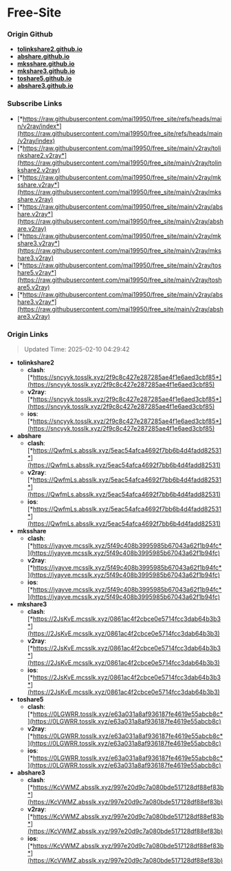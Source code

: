 # Free-Site

### Origin Github

- [**tolinkshare2.github.io**](https://github.com/tolinkshare2/tolinkshare2.github.io)
- [**abshare.github.io**](https://github.com/abshare/abshare.github.io)
- [**mksshare.github.io**](https://github.com/mksshare/mksshare.github.io)
- [**mkshare3.github.io**](https://github.com/mkshare3/mkshare3.github.io)
- [**toshare5.github.io**](https://github.com/toshare5/toshare5.github.io)
- [**abshare3.github.io**](https://github.com/abshare3/abshare3.github.io)

### Subscribe Links

- [*https://raw.githubusercontent.com/mai19950/free_site/refs/heads/main/v2ray/index*](https://raw.githubusercontent.com/mai19950/free_site/refs/heads/main/v2ray/index)
- [*https://raw.githubusercontent.com/mai19950/free_site/main/v2ray/tolinkshare2.v2ray*](https://raw.githubusercontent.com/mai19950/free_site/main/v2ray/tolinkshare2.v2ray)
- [*https://raw.githubusercontent.com/mai19950/free_site/main/v2ray/mksshare.v2ray*](https://raw.githubusercontent.com/mai19950/free_site/main/v2ray/mksshare.v2ray)
- [*https://raw.githubusercontent.com/mai19950/free_site/main/v2ray/abshare.v2ray*](https://raw.githubusercontent.com/mai19950/free_site/main/v2ray/abshare.v2ray)
- [*https://raw.githubusercontent.com/mai19950/free_site/main/v2ray/mkshare3.v2ray*](https://raw.githubusercontent.com/mai19950/free_site/main/v2ray/mkshare3.v2ray)
- [*https://raw.githubusercontent.com/mai19950/free_site/main/v2ray/toshare5.v2ray*](https://raw.githubusercontent.com/mai19950/free_site/main/v2ray/toshare5.v2ray)
- [*https://raw.githubusercontent.com/mai19950/free_site/main/v2ray/abshare3.v2ray*](https://raw.githubusercontent.com/mai19950/free_site/main/v2ray/abshare3.v2ray)

### Origin Links

> Updated Time: 2025-02-10 04:29:42

- **tolinkshare2**
  - **clash**: [*https://sncyyk.tosslk.xyz/2f9c8c427e287285ae4f1e6aed3cbf85*](https://sncyyk.tosslk.xyz/2f9c8c427e287285ae4f1e6aed3cbf85)
  - **v2ray**: [*https://sncyyk.tosslk.xyz/2f9c8c427e287285ae4f1e6aed3cbf85*](https://sncyyk.tosslk.xyz/2f9c8c427e287285ae4f1e6aed3cbf85)
  - **ios**: [*https://sncyyk.tosslk.xyz/2f9c8c427e287285ae4f1e6aed3cbf85*](https://sncyyk.tosslk.xyz/2f9c8c427e287285ae4f1e6aed3cbf85)
- **abshare**
  - **clash**: [*https://QwfmLs.absslk.xyz/5eac54afca4692f7bb6b4d4fadd82531*](https://QwfmLs.absslk.xyz/5eac54afca4692f7bb6b4d4fadd82531)
  - **v2ray**: [*https://QwfmLs.absslk.xyz/5eac54afca4692f7bb6b4d4fadd82531*](https://QwfmLs.absslk.xyz/5eac54afca4692f7bb6b4d4fadd82531)
  - **ios**: [*https://QwfmLs.absslk.xyz/5eac54afca4692f7bb6b4d4fadd82531*](https://QwfmLs.absslk.xyz/5eac54afca4692f7bb6b4d4fadd82531)
- **mksshare**
  - **clash**: [*https://jyayve.mcsslk.xyz/5f49c408b3995985b67043a62f1b94fc*](https://jyayve.mcsslk.xyz/5f49c408b3995985b67043a62f1b94fc)
  - **v2ray**: [*https://jyayve.mcsslk.xyz/5f49c408b3995985b67043a62f1b94fc*](https://jyayve.mcsslk.xyz/5f49c408b3995985b67043a62f1b94fc)
  - **ios**: [*https://jyayve.mcsslk.xyz/5f49c408b3995985b67043a62f1b94fc*](https://jyayve.mcsslk.xyz/5f49c408b3995985b67043a62f1b94fc)
- **mkshare3**
  - **clash**: [*https://2JsKvE.mcsslk.xyz/0861ac4f2cbce0e5714fcc3dab64b3b3*](https://2JsKvE.mcsslk.xyz/0861ac4f2cbce0e5714fcc3dab64b3b3)
  - **v2ray**: [*https://2JsKvE.mcsslk.xyz/0861ac4f2cbce0e5714fcc3dab64b3b3*](https://2JsKvE.mcsslk.xyz/0861ac4f2cbce0e5714fcc3dab64b3b3)
  - **ios**: [*https://2JsKvE.mcsslk.xyz/0861ac4f2cbce0e5714fcc3dab64b3b3*](https://2JsKvE.mcsslk.xyz/0861ac4f2cbce0e5714fcc3dab64b3b3)
- **toshare5**
  - **clash**: [*https://0LGWRR.tosslk.xyz/e63a031a8af936187fe4619e55abcb8c*](https://0LGWRR.tosslk.xyz/e63a031a8af936187fe4619e55abcb8c)
  - **v2ray**: [*https://0LGWRR.tosslk.xyz/e63a031a8af936187fe4619e55abcb8c*](https://0LGWRR.tosslk.xyz/e63a031a8af936187fe4619e55abcb8c)
  - **ios**: [*https://0LGWRR.tosslk.xyz/e63a031a8af936187fe4619e55abcb8c*](https://0LGWRR.tosslk.xyz/e63a031a8af936187fe4619e55abcb8c)
- **abshare3**
  - **clash**: [*https://KcVWMZ.absslk.xyz/997e20d9c7a080bde517128df88ef83b*](https://KcVWMZ.absslk.xyz/997e20d9c7a080bde517128df88ef83b)
  - **v2ray**: [*https://KcVWMZ.absslk.xyz/997e20d9c7a080bde517128df88ef83b*](https://KcVWMZ.absslk.xyz/997e20d9c7a080bde517128df88ef83b)
  - **ios**: [*https://KcVWMZ.absslk.xyz/997e20d9c7a080bde517128df88ef83b*](https://KcVWMZ.absslk.xyz/997e20d9c7a080bde517128df88ef83b)
